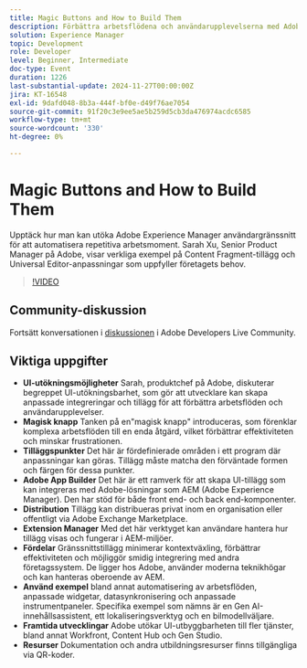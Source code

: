 ```yaml
---
title: Magic Buttons and How to Build Them
description: Förbättra arbetsflödena och användarupplevelserna med Adobe utbyggbarhet, som möjliggör anpassad integrering via Adobe App Builder, förenklar komplexa uppgifter med en"magisk knapp" och stöder smidig integrering med företagssystem, med framtida utbyggnadsmöjligheter för fler Adobe-tjänster.
solution: Experience Manager
topic: Development
role: Developer
level: Beginner, Intermediate
doc-type: Event
duration: 1226
last-substantial-update: 2024-11-27T00:00:00Z
jira: KT-16548
exl-id: 9dafd048-8b3a-444f-bf0e-d49f76ae7054
source-git-commit: 91f20c3e9ee5ae5b259d5cb3da476974acdc6585
workflow-type: tm+mt
source-wordcount: '330'
ht-degree: 0%

---
```


# Magic Buttons and How to Build Them

Upptäck hur man kan utöka Adobe Experience Manager användargränssnitt för att automatisera repetitiva arbetsmoment. Sarah Xu, Senior Product Manager på Adobe, visar verkliga exempel på Content Fragment-tillägg och Universal Editor-anpassningar som uppfyller företagets behov.


>[!VIDEO](https://video.tv.adobe.com/v/3440037/?learn=on&enablevpops)

## Community-diskussion

Fortsätt konversationen i [diskussionen](https://adobe.ly/3Ywf6kg) i Adobe Developers Live Community.

## Viktiga uppgifter

* **UI-utökningsmöjligheter** Sarah, produktchef på Adobe, diskuterar begreppet UI-utökningsbarhet, som gör att utvecklare kan skapa anpassade integreringar och tillägg för att förbättra arbetsflöden och användarupplevelser.
* **Magisk knapp** Tanken på en&quot;magisk knapp&quot; introduceras, som förenklar komplexa arbetsflöden till en enda åtgärd, vilket förbättrar effektiviteten och minskar frustrationen.
* **Tilläggspunkter** Det här är fördefinierade områden i ett program där anpassningar kan göras. Tillägg måste matcha den förväntade formen och färgen för dessa punkter.
* **Adobe App Builder** Det här är ett ramverk för att skapa UI-tillägg som kan integreras med Adobe-lösningar som AEM (Adobe Experience Manager). Den har stöd för både front end- och back end-komponenter.
* **Distribution** Tillägg kan distribueras privat inom en organisation eller offentligt via Adobe Exchange Marketplace.
* **Extension Manager** Med det här verktyget kan användare hantera hur tillägg visas och fungerar i AEM-miljöer.
* **Fördelar** Gränssnittstillägg minimerar kontextväxling, förbättrar effektiviteten och möjliggör smidig integrering med andra företagssystem. De ligger hos Adobe, använder moderna teknikhögar och kan hanteras oberoende av AEM.
* **Använd exempel** bland annat automatisering av arbetsflöden, anpassade widgetar, datasynkronisering och anpassade instrumentpaneler. Specifika exempel som nämns är en Gen AI-innehållsassistent, ett lokaliseringsverktyg och en bilmodellväljare.
* **Framtida utvecklingar** Adobe utökar UI-utbyggbarheten till fler tjänster, bland annat Workfront, Content Hub och Gen Studio.
* **Resurser** Dokumentation och andra utbildningsresurser finns tillgängliga via QR-koder.
